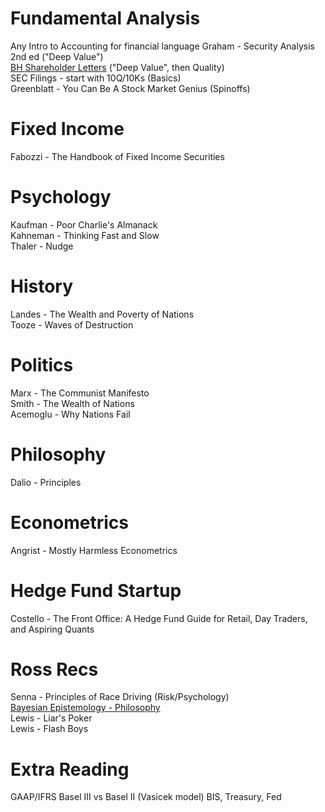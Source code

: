 # Fundamental Analysis
Any Intro to Accounting for financial language
Graham - Security Analysis 2nd ed ("Deep Value")<br>
[BH Shareholder Letters](https://www.berkshirehathaway.com/letters/letters.html) ("Deep Value", then Quality)<br>
SEC Filings - start with 10Q/10Ks (Basics)<br>
Greenblatt - You Can Be A Stock Market Genius (Spinoffs) <br>

# Fixed Income
Fabozzi - The Handbook of Fixed Income Securities

# Psychology
Kaufman - Poor Charlie's Almanack<br>
Kahneman - Thinking Fast and Slow <br>
Thaler - Nudge<br>

# History
Landes - The Wealth and Poverty of Nations <br>
Tooze - Waves of Destruction

# Politics
Marx - The Communist Manifesto <br>
Smith - The Wealth of Nations<br>
Acemoglu - Why Nations Fail<br>

# Philosophy
Dalio - Principles

# Econometrics
Angrist - Mostly Harmless Econometrics

# Hedge Fund Startup
Costello - The Front Office: A Hedge Fund Guide for Retail, Day Traders, and Aspiring Quants

# Ross Recs
Senna - Principles of Race Driving (Risk/Psychology)<br>
[Bayesian Epistemology - Philosophy](https://plato.stanford.edu/entries/epistemology-bayesian/)<br>
Lewis - Liar's Poker <br>
Lewis - Flash Boys <br>

# Extra Reading
GAAP/IFRS
Basel III vs Basel II (Vasicek model)
BIS, Treasury, Fed
